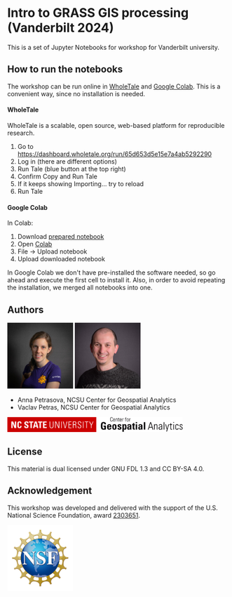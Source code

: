# Intro to GRASS GIS processing (Vanderbilt 2024)

This is a set of Jupyter Notebooks for workshop for Vanderbilt university.

## How to run the notebooks
The workshop can be run online in [WholeTale](https://wholetale.org/) and [Google Colab](https://colab.research.google.com). This is a convenient way, since no installation is needed.

#### WholeTale
WholeTale is a scalable, open source, web-based platform for reproducible research.

1. Go to https://dashboard.wholetale.org/run/65d653d5e15e7a4ab5292290
2. Log in (there are different options)
3. Run Tale (blue button at the top right)
4. Confirm Copy and Run Tale
5. If it keeps showing Importing... try to reload
6. Run Tale

#### Google Colab

In Colab:
1. Download [prepared notebook](https://github.com/ncsu-geoforall-lab/grass-gis-workshop-vanderbilt-2024/blob/main/colab_notebook.ipynb)
2. Open [Colab](https://colab.research.google.com)
3. File -> Upload notebook
4. Upload downloaded notebook

In Google Colab we don't have pre-installed the software needed, so go ahead and execute the first cell to install it. Also, in order to avoid repeating the installation, we merged all notebooks into one.

## Authors
<p float="left">
<img src="img/Anna_Petrasova.jpg" title="Anna Petrasova" width=150>
<img src="img/petras_vaclav_3.jpg" title="Vaclav Petras" width=150>
</p>

* Anna Petrasova, NCSU Center for Geospatial Analytics
* Vaclav Petras, NCSU Center for Geospatial Analytics

<img src="img/ncsu_cga.png" title="Center for Geospatial Analytics at NC State" width=400>

## License

This material is dual licensed under GNU FDL 1.3 and CC BY-SA 4.0.

## Acknowledgement
This workshop was developed and delivered with the support of the U.S. National Science Foundation, award [2303651](https://www.nsf.gov/awardsearch/showAward?AWD_ID=2303651).

<img src="img/NSF_logo.png" title="NSF" width=150>